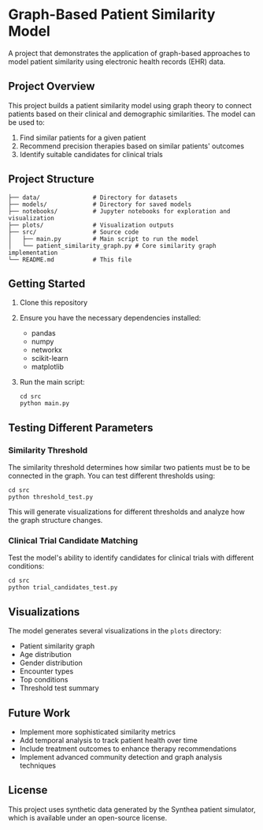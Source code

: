 # Graph-Based Patient Similarity Model

A project that demonstrates the application of graph-based approaches to model patient similarity using electronic health records (EHR) data.

## Project Overview

This project builds a patient similarity model using graph theory to connect patients based on their clinical and demographic similarities. The model can be used to:

1. Find similar patients for a given patient
2. Recommend precision therapies based on similar patients' outcomes
3. Identify suitable candidates for clinical trials

## Project Structure

```
├── data/               # Directory for datasets
├── models/             # Directory for saved models
├── notebooks/          # Jupyter notebooks for exploration and visualization
├── plots/              # Visualization outputs
├── src/                # Source code
│   ├── main.py         # Main script to run the model
│   └── patient_similarity_graph.py # Core similarity graph implementation
└── README.md           # This file
```

## Getting Started

1. Clone this repository
2. Ensure you have the necessary dependencies installed:
   - pandas
   - numpy
   - networkx
   - scikit-learn
   - matplotlib

3. Run the main script:
   ```
   cd src
   python main.py
   ```

## Testing Different Parameters

### Similarity Threshold

The similarity threshold determines how similar two patients must be to be connected in the graph. You can test different thresholds using:

```
cd src
python threshold_test.py
```

This will generate visualizations for different thresholds and analyze how the graph structure changes.

### Clinical Trial Candidate Matching

Test the model's ability to identify candidates for clinical trials with different conditions:

```
cd src
python trial_candidates_test.py
```

## Visualizations

The model generates several visualizations in the `plots` directory:

- Patient similarity graph
- Age distribution
- Gender distribution
- Encounter types
- Top conditions
- Threshold test summary

## Future Work

- Implement more sophisticated similarity metrics
- Add temporal analysis to track patient health over time
- Include treatment outcomes to enhance therapy recommendations
- Implement advanced community detection and graph analysis techniques

## License

This project uses synthetic data generated by the Synthea patient simulator, which is available under an open-source license. 